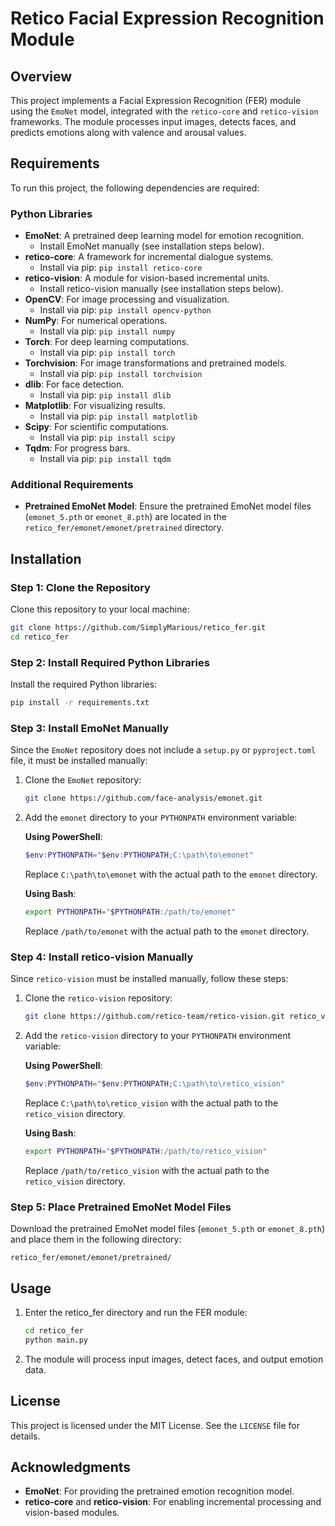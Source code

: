 # Retico Facial Expression Recognition Module

## Overview
This project implements a Facial Expression Recognition (FER) module using the `EmoNet` model, integrated with the `retico-core` and `retico-vision` frameworks. The module processes input images, detects faces, and predicts emotions along with valence and arousal values.

## Requirements
To run this project, the following dependencies are required:

### Python Libraries
- **EmoNet**: A pretrained deep learning model for emotion recognition.
  - Install EmoNet manually (see installation steps below).
- **retico-core**: A framework for incremental dialogue systems.
  - Install via pip: `pip install retico-core`
- **retico-vision**: A module for vision-based incremental units.
  - Install retico-vision manually (see installation steps below).
- **OpenCV**: For image processing and visualization.
  - Install via pip: `pip install opencv-python`
- **NumPy**: For numerical operations.
  - Install via pip: `pip install numpy`
- **Torch**: For deep learning computations.
  - Install via pip: `pip install torch`
- **Torchvision**: For image transformations and pretrained models.
  - Install via pip: `pip install torchvision`
- **dlib**: For face detection.
  - Install via pip: `pip install dlib`
- **Matplotlib**: For visualizing results.
  - Install via pip: `pip install matplotlib`
- **Scipy**: For scientific computations.
  - Install via pip: `pip install scipy`
- **Tqdm**: For progress bars.
  - Install via pip: `pip install tqdm`

### Additional Requirements
- **Pretrained EmoNet Model**: Ensure the pretrained EmoNet model files (`emonet_5.pth` or `emonet_8.pth`) are located in the `retico_fer/emonet/emonet/pretrained` directory.

## Installation

### Step 1: Clone the Repository
Clone this repository to your local machine:
```bash
git clone https://github.com/SimplyMarious/retico_fer.git
cd retico_fer
```

### Step 2: Install Required Python Libraries
Install the required Python libraries:
```bash
pip install -r requirements.txt
```

### Step 3: Install EmoNet Manually
Since the `EmoNet` repository does not include a `setup.py` or `pyproject.toml` file, it must be installed manually:
1. Clone the `EmoNet` repository:
   ```bash
   git clone https://github.com/face-analysis/emonet.git
   ```

2. Add the `emonet` directory to your `PYTHONPATH` environment variable:

   **Using PowerShell**:
   ```powershell
   $env:PYTHONPATH="$env:PYTHONPATH;C:\path\to\emonet"
   ```
   Replace `C:\path\to\emonet` with the actual path to the `emonet` directory.

   **Using Bash**:
   ```bash
   export PYTHONPATH="$PYTHONPATH:/path/to/emonet"
   ```
   Replace `/path/to/emonet` with the actual path to the `emonet` directory.

### Step 4: Install retico-vision Manually
Since `retico-vision` must be installed manually, follow these steps:
1. Clone the `retico-vision` repository:
   ```bash
   git clone https://github.com/retico-team/retico-vision.git retico_vision
   ```
2. Add the `retico-vision` directory to your `PYTHONPATH` environment variable:

   **Using PowerShell**:
   ```powershell
   $env:PYTHONPATH="$env:PYTHONPATH;C:\path\to\retico_vision"
   ```
   Replace `C:\path\to\retico_vision` with the actual path to the `retico_vision` directory.

   **Using Bash**:
   ```bash
   export PYTHONPATH="$PYTHONPATH:/path/to/retico_vision"
   ```
   Replace `/path/to/retico_vision` with the actual path to the `retico_vision` directory.
### Step 5: Place Pretrained EmoNet Model Files
Download the pretrained EmoNet model files (`emonet_5.pth` or `emonet_8.pth`) and place them in the following directory:
```
retico_fer/emonet/emonet/pretrained/
```

## Usage
1. Enter the retico_fer directory and run the FER module:
   ```bash
   cd retico_fer
   python main.py
   ```

2. The module will process input images, detect faces, and output emotion data.

## License
This project is licensed under the MIT License. See the `LICENSE` file for details.

## Acknowledgments
- **EmoNet**: For providing the pretrained emotion recognition model.
- **retico-core** and **retico-vision**: For enabling incremental processing and vision-based modules.
```